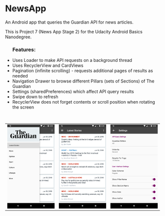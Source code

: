 # NewsApp
An Android app that queries the Guardian API for news articles.

This is Project 7 (News App Stage 2) for the Udacity Android Basics Nanodegree.

<ul>
  <h3>Features:</h3>
  <li>Uses Loader to make API requests on a background thread</li>
  <li>Uses RecyclerView and CardViews</li>
  <li>Pagination (infinite scrolling) - requests additional pages of results as needed</li>
  <li>Navigation Drawer to browse different Pillars (sets of Sections) of The Guardian</li>
  <li>Settings (sharedPreferences) which affect API query results</li>
  <li>Swipe down to refresh</li>
  <li>RecyclerView does not forget contents or scroll position when rotating the screen</li>
</ul>

<br>

<table>
  <tr>
    <td>
      <img src="screenshot2.png">
    </td>
        <td>
      <img src="screenshot1.png">
    </td>
        <td>
      <img src="screenshot3.png">
    </td>
  </tr>
</table>
